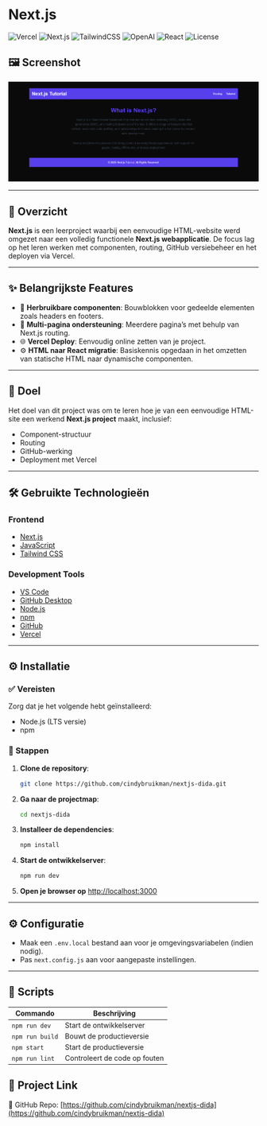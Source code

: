 # Next.js

![Vercel](https://img.shields.io/badge/deployed-Vercel-black?logo=vercel)
![Next.js](https://img.shields.io/badge/framework-Next.js-black?logo=next.js)
![TailwindCSS](https://img.shields.io/badge/styling-TailwindCSS-06B6D4?logo=tailwindcss&logoColor=white)
![OpenAI](https://img.shields.io/badge/AI-GPT--3.5--turbo-000000?logo=openai&logoColor=white)
![React](https://img.shields.io/badge/library-React-61DAFB?logo=react)
![License](https://img.shields.io/github/license/cindybruikman/runsync-next)

## 🖼️ Screenshot

![Screenshot van de app](public/readme/readme.png)

---

## 📖 Overzicht

**Next.js** is een leerproject waarbij een eenvoudige HTML-website werd omgezet naar een volledig functionele **Next.js webapplicatie**. De focus lag op het leren werken met componenten, routing, GitHub versiebeheer en het deployen via Vercel.

---

## ✨ Belangrijkste Features

- 🔁 **Herbruikbare componenten**: Bouwblokken voor gedeelde elementen zoals headers en footers.
- 📁 **Multi-pagina ondersteuning**: Meerdere pagina’s met behulp van Next.js routing.
- 🌐 **Vercel Deploy**: Eenvoudig online zetten van je project.
- ⚙️ **HTML naar React migratie**: Basiskennis opgedaan in het omzetten van statische HTML naar dynamische componenten.

---

## 🎯 Doel

Het doel van dit project was om te leren hoe je van een eenvoudige HTML-site een werkend **Next.js project** maakt, inclusief:

- Component-structuur
- Routing
- GitHub-werking
- Deployment met Vercel

---

## 🛠️ Gebruikte Technologieën

### Frontend

- [Next.js](https://nextjs.org/)
- [JavaScript](https://developer.mozilla.org/en-US/docs/Web/JavaScript)
- [Tailwind CSS](https://tailwindcss.com/)

### Development Tools

- [VS Code](https://code.visualstudio.com/)
- [GitHub Desktop](https://desktop.github.com/)
- [Node.js](https://nodejs.org/)
- [npm](https://www.npmjs.com/)
- [GitHub](https://github.com/)
- [Vercel](https://vercel.com/)

---

## ⚙️ Installatie

### ✅ Vereisten

Zorg dat je het volgende hebt geïnstalleerd:

- Node.js (LTS versie)
- npm

### 🚀 Stappen

1. **Clone de repository**:

   ```bash
   git clone https://github.com/cindybruikman/nextjs-dida.git
   ```

2. **Ga naar de projectmap**:

   ```bash
   cd nextjs-dida
   ```

3. **Installeer de dependencies**:

   ```bash
   npm install
   ```

4. **Start de ontwikkelserver**:

   ```bash
   npm run dev
   ```

5. **Open je browser op** [http://localhost:3000](http://localhost:3000)

---

## ⚙️ Configuratie

- Maak een `.env.local` bestand aan voor je omgevingsvariabelen (indien nodig).
- Pas `next.config.js` aan voor aangepaste instellingen.

---

## 📜 Scripts

| Commando        | Beschrijving                  |
| --------------- | ----------------------------- |
| `npm run dev`   | Start de ontwikkelserver      |
| `npm run build` | Bouwt de productieversie      |
| `npm start`     | Start de productieversie      |
| `npm run lint`  | Controleert de code op fouten |

## 🔗 Project Link

🔗 GitHub Repo: [https://github.com/cindybruikman/nextjs-dida](https://github.com/cindybruikman/nextjs-dida)

